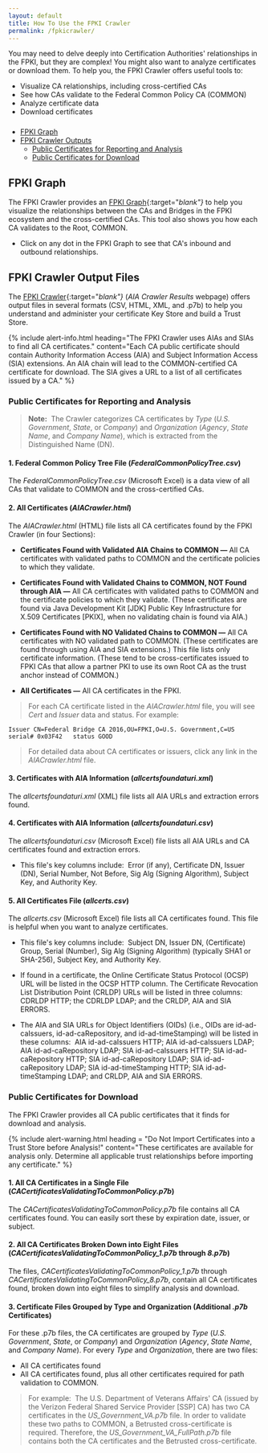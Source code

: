 ```yaml
---
layout: default 
title: How To Use the FPKI Crawler
permalink: /fpkicrawler/
---
```


You may need to delve deeply into Certification Authorities' relationships in the FPKI, but they are complex! You might also want to analyze certificates or download them. To help you, the FPKI Crawler offers useful tools to:

* Visualize CA relationships, including cross-certified CAs
* See how CAs validate to the Federal Common Policy CA (COMMON)
* Analyze certificate data
* Download certificates

### 
* [FPKI Graph](#fpki-graph)
* [FPKI Crawler Outputs](#fpki-crawler-outputs)
  * [Public Certificates for Reporting and Analysis](#public-certificates-for-reporting-and-analysis)
  * [Public Certificates for Download](#public-certificates-for-download)

## FPKI Graph

The FPKI Crawler provides an [FPKI Graph](https://fpki-graph.fpki-lab.gov/){:target="_blank"}_ to help you visualize the relationships between the CAs and Bridges in the FPKI ecosystem and the cross-certified CAs. This tool also shows you how each CA validates to the Root, COMMON.

* Click on any dot in the FPKI Graph to see that CA's inbound and outbound relationships. 

## FPKI Crawler Output Files

The [FPKI Crawler](https://fpki-graph.fpki-lab.gov/crawler/){:target="_blank"}_ (_AIA Crawler Results_ webpage) offers output files in several formats (CSV, HTML, XML, and .p7b) to help you understand and administer your certificate Key Store and build a Trust Store. 

{% include alert-info.html heading="The FPKI Crawler uses AIAs and SIAs to find all CA certificates." content="Each CA public certificate should contain Authority Information Access (AIA) and Subject Information Access (SIA) extensions. An AIA chain will lead to the COMMON-certified CA certificate for download. The SIA gives a URL to a list of all certificates issued by a CA." %} 

### Public Certificates for Reporting and Analysis

> **Note:**&nbsp;&nbsp;The Crawler categorizes CA certificates by _Type_ (_U.S. Government_, _State_, or _Company_) and _Organization_ (_Agency_, _State Name_, and _Company Name_), which is extracted from the Distinguished Name (DN).

#### 1. Federal Common Policy Tree File (_FederalCommonPolicyTree.csv_)

The _FederalCommonPolicyTree.csv_ (Microsoft Excel) is a data view of all CAs that validate to COMMON and the cross-certified CAs. 

#### 2. All Certificates (_AIACrawler.html_)

The _AIACrawler.html_ (HTML) file lists all CA certificates found by the FPKI Crawler (in four Sections):

* **Certificates Found with Validated AIA Chains to COMMON &mdash;** All CA certificates with validated paths to COMMON and the certificate policies to which they validate. 

* **Certificates Found with Validated Chains to COMMON, NOT Found through AIA &mdash;** All CA certificates with validated paths to COMMON and the certificate policies to which they validate. (These certificates are found via Java Development Kit [JDK] Public Key Infrastructure for X.509 Certificates [PKIX], when no validating chain is found via AIA.)   

* **Certificates Found with NO Validated Chains to COMMON &mdash;** All CA certificates with NO validated path to COMMON. (These certificates are found through using AIA and SIA extensions.) This file lists only certificate information. (These tend to be cross-certificates issued to FPKI CAs that allow a partner PKI to use its own Root CA as the trust anchor instead of COMMON.)

* **All Certificates &mdash;** All CA certificates in the FPKI.

> For each CA certificate listed in the _AIACrawler.html_ file, you will see _Cert_ and _Issuer_ data and status.  For example:

   ```
  Issuer CN=Federal Bridge CA 2016,OU=FPKI,O=U.S. Government,C=US serial# 0x03F42   status GOOD
   ```
   
> For detailed data about CA certificates or issuers, click any link in the _AIACrawler.html_ file.

#### 3. Certificates with AIA Information (_allcertsfoundaturi.xml_)

The _allcertsfoundaturi.xml_ (XML) file lists all AIA URLs and extraction errors found.

#### 4. Certificates with AIA Information (_allcertsfoundaturi.csv_)

The _allcertsfoundaturi.csv_ (Microsoft Excel) file lists all AIA URLs and CA certificates found and extraction errors. 

* This file's key columns include:&nbsp;&nbsp;Error (if any), Certificate DN, Issuer (DN), Serial Number, Not Before, Sig Alg (Signing Algorithm), Subject Key, and Authority Key.

#### 5. All Certificates File (_allcerts.csv_)

The _allcerts.csv_ (Microsoft Excel) file lists all CA certificates found. This file is helpful when you want to analyze certificates. 

* This file's key columns include:&nbsp;&nbsp;Subject DN, Issuer DN, (Certificate) Group, Serial (Number), Sig Alg (Signing Algorithm) (typically SHA1 or SHA-256), Subject Key, and Authority Key.

* If found in a certificate, the Online Certificate Status Protocol (OCSP) URL will be listed in the OCSP HTTP column. The Certificate Revocation List Distribution Point (CRLDP) URLs will be listed in three columns: CDRLDP HTTP; the CDRLDP LDAP; and the CRLDP, AIA and SIA ERRORS.

* The AIA and SIA URLs for Object Identifiers (OIDs) (i.e., OIDs are id-ad-caIssuers, id-ad-caRepository, and id-ad-timeStamping) will be listed in these columns:&nbsp;&nbsp;AIA id-ad-caIssuers HTTP; AIA id-ad-caIssuers LDAP; AIA id-ad-caRepository LDAP; SIA id-ad-caIssuers HTTP; SIA id-ad-caRepository HTTP; SIA id-ad-caRepository LDAP; SIA id-ad-caRepository LDAP; SIA id-ad-timeStamping HTTP; SIA id-ad-timeStamping LDAP; and CRLDP, AIA and SIA ERRORS. 

### Public Certificates for Download

The FPKI Crawler provides all CA public certificates that it finds for download and analysis.

{% include alert-warning.html heading = "Do Not Import Certificates into a Trust Store before Analysis!" content="These certificates are available for analysis only. Determine all applicable trust relationships before importing any certificate." %}

#### 1. All CA Certificates in a Single File (_CACertificatesValidatingToCommonPolicy.p7b_)

The _CACertificatesValidatingToCommonPolicy.p7b_ file contains all CA certificates found. You can easily sort these by expiration date, issuer, or subject. 

#### 2. All CA Certificates Broken Down into Eight Files (_CACertificatesValidatingToCommonPolicy_1.p7b_ through _8.p7b_)

The files, _CACertificatesValidatingToCommonPolicy_1.p7b_ through _CACertificatesValidatingToCommonPolicy_8.p7b_, contain all CA certificates found, broken down into eight files to simplify analysis and download.

#### 3. Certificate Files Grouped by Type and Organization (Additional _.p7b_ Certificates)

For these .p7b files, the CA certificates are grouped by _Type_ (_U.S. Government_, _State_, or _Company_) and _Organization_ (_Agency_, _State Name_, and _Company Name_). For every _Type_ and _Organization_, there are two files: 

* All CA certificates found
* All CA certificates found, plus all other certificates required for path validation to COMMON.

> For example:&nbsp;&nbsp;The U.S. Department of Veterans Affairs' CA (issued by the Verizon Federal Shared Service Provider [SSP] CA) has two CA certificates in the _US_Government_VA.p7b_ file. In order to validate these two paths to COMMON, a Betrusted cross-certificate is required. Therefore, the _US_Government_VA_FullPath.p7b_ file contains both the CA certificates and the Betrusted cross-certificate.
